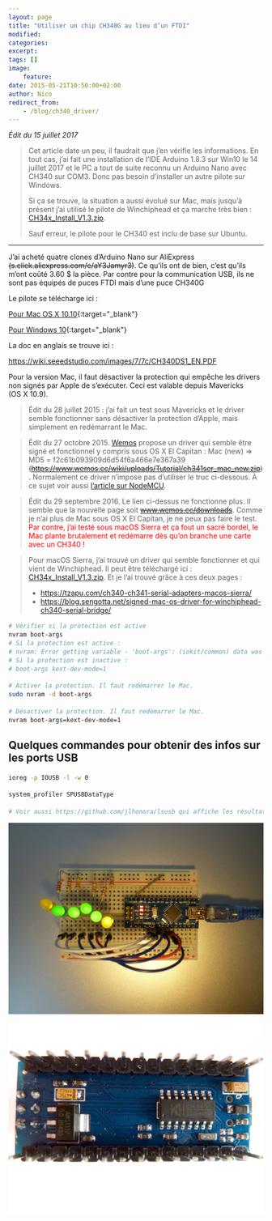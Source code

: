 ```yaml
---
layout: page
title: "Utiliser un chip CH340G au lieu d’un FTDI"
modified:
categories:
excerpt:
tags: []
image:
    feature:
date: 2015-05-21T10:50:00+02:00
author: Nico
redirect_from:
    - /blog/ch340_driver/
---
```


_Édit du 15 juillet 2017_

> Cet article date un peu, il faudrait que j’en vérifie les informations. En tout cas, j’ai fait une installation de l’IDE Arduino 1.8.3 sur Win10 le 14 juillet 2017 et le PC a tout de suite reconnu un Arduino Nano avec CH340 sur COM3. Donc pas besoin d’installer un autre pilote sur Windows.
>
> Si ça se trouve, la situation a aussi évolué sur Mac, mais jusqu’à présent j’ai utilisé le pilote de Winchiphead et ça marche très bien : [CH34x_Install_V1.3.zip](../../files/2015-05-21-ch340_driver/CH34x_Install_V1.3.zip).
>
> Sauf erreur, le pilote pour le CH340 est inclu de base sur Ubuntu.

---

J’ai acheté quatre clones d’Arduino Nano sur AliExpress ~~(s.click.aliexpress.com/e/aY3Jamyr3)~~. Ce qu’ils ont de bien, c’est qu’ils m’ont coûté 3.60 $ la pièce. Par contre pour la communication USB, ils ne sont pas équipés de puces FTDI mais d’une puce CH340G

Le pilote se télécharge ici :

<!--
<a href="https://www.wch.cn/download/CH341SER_MAC_ZIP.html"
target="_blank">https://www.wch.cn/download/CH341SER_MAC_ZIP.html</a>
-->

[Pour Mac OS X 10.10](https://www.wch.cn/download/CH341SER_MAC_ZIP.html){:target="\_blank"}

[Pour Windows 10](https://www.wch.cn/download/CH341SER_EXE.html){:target="\_blank"}

La doc en anglais se trouve ici :

<https://wiki.seeedstudio.com/images/7/7c/CH340DS1_EN.PDF>

Pour la version Mac, il faut désactiver la protection qui empêche les drivers non signés par Apple de s’exécuter. Ceci est valable depuis Mavericks (OS X 10.9).

> Édit du 28 juillet 2015 : j’ai fait un test sous Mavericks et le driver semble fonctionner sans désactiver la protection d’Apple, mais simplement en redémarrant le Mac.

> Édit du 27 octobre 2015. [Wemos](https://www.wemos.cc/) propose un driver qui semble être signé et fonctionnel y compris sous OS X El Capitan : Mac (new) ⇒ MD5 = f2c61b093909d6d54f6a466e7e367a39 ~~(https://www.wemos.cc/wiki/uploads/Tutorial/ch341ser_mac_new.zip)~~. Normalement ce driver n’impose pas d’utiliser le truc ci-dessous. À ce sujet voir aussi [l’article sur NodeMCU](/NodeMCU_esp8266/).

> Édit du 29 septembre 2016. Le lien ci-dessus ne fonctionne plus. Il semble que la nouvelle page soit ~~www.wemos.cc/downloads~~. Comme je n’ai plus de Mac sous OS X El Capitan, je ne peux pas faire le test. <span style="color:red">Par contre, j’ai testé sous macOS Sierra et ça fout un sacré bordel, le Mac plante brutalement et redémarre dès qu’on branche une carte avec un CH340 !</span>

> Pour macOS Sierra, j’ai trouvé un driver qui semble fonctionner et qui vient de Winchiphead. Il peut être téléchargé ici : [CH34x_Install_V1.3.zip](../../files/2015-05-21-ch340_driver/CH34x_Install_V1.3.zip).
> Et je l’ai trouvé grâce à ces deux pages :
>
> -   <https://tzapu.com/ch340-ch341-serial-adapters-macos-sierra/>
> -   <https://blog.sengotta.net/signed-mac-os-driver-for-winchiphead-ch340-serial-bridge/>

```bash
# Vérifier si la protection est active
nvram boot-args
# Si la protection est active :
# nvram: Error getting variable - 'boot-args': (iokit/common) data was not found A
# Si la protection est inactive :
# boot-args	kext-dev-mode=1

# Activer la protection. Il faut redémarrer le Mac.
sudo nvram -d boot-args

# Désactiver la protection. Il faut redémarrer le Mac.
nvram boot-args=kext-dev-mode=1
```

## Quelques commandes pour obtenir des infos sur les ports USB

```bash
ioreg -p IOUSB -l -w 0

system_profiler SPUSBDataType

# Voir aussi https://github.com/jlhonora/lsusb qui affiche les résultats de `system_profiler SPUSBDataType` de façon plus compacte.
```

![](/images/2015-05-21-ch340_driver/CH430G_001.jpg)

![](/images/2015-05-21-ch340_driver/CH430G_002.jpg)
